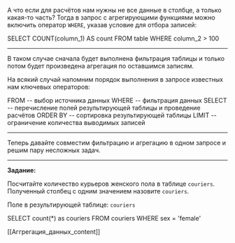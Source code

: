 
А что если для расчётов нам нужны не все данные в столбце, а только какая-то часть? Тогда в запрос с агрегирующими функциями можно включить оператор `WHERE`, указав условие для отбора записей:

SELECT COUNT(column_1) AS count FROM table WHERE column_2 > 100

---

В таком случае сначала будет выполнена фильтрация таблицы и только потом будет произведена агрегация по оставшимся записям.

На всякий случай напомним порядок выполнения в запросе известных нам ключевых операторов:

FROM -- выбор источника данных WHERE -- фильтрация данных SELECT -- перечисление полей результирующей таблицы и проведение расчётов ORDER BY -- сортировка результирующей таблицы LIMIT -- ограничение количества выводимых записей

---

Теперь давайте совместим фильтрацию и агрегацию в одном запросе и решим пару несложных задач.

---

**Задание:**

Посчитайте количество курьеров женского пола в таблице `couriers`. Полученный столбец с одним значением назовите `couriers`.

Поле в результирующей таблице: `couriers`

SELECT count(*) as couriers
FROM   couriers
WHERE  sex = 'female'

[[Аггрегация_данных_content]]